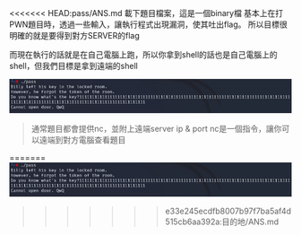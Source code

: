 <<<<<<< HEAD:pass/ANS.md
載下題目檔案，這是一個binary檔
基本上在打PWN題目時，透過一些輸入，讓執行程式出現漏洞，使其吐出flag。
所以目標很明確的就是要得到對方SERVER的flag

而現在執行的話就是在自己電腦上跑，所以你拿到shell的話也是自己電腦上的shell，但我們目標是拿到遠端的shell

![pwn](https://github.com/Trinity-SYT-SECURITY/PWN/raw/main/pass/execpass.png)
>通常題目都會提供nc，並附上遠端server ip & port
>nc是一個指令，讓你可以遠端到對方電腦查看題目

=======
![pwn](https://github.com/Trinity-SYT-SECURITY/PWN/raw/main/pass/execpass.png)
>>>>>>> e33e245ecdfb8007b97f7ba5af4d515cb6aa392a:目的地/ANS.md
